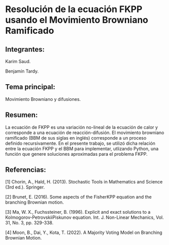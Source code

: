 # Resolución de la ecuación FKPP usando el Movimiento Browniano Ramificado

## Integrantes:

Karim Saud.

Benjamín Tardy.

## Tema principal:

Movimiento Browniano y difusiones.

## Resumen:

La ecuación de FKPP es una variación no-lineal de la ecuación de calor y corresponde a una ecuación de reacción-difusión. El movimiento browniano ramificado (BBM de sus siglas en inglés) corresponde a un proceso definido recursivamente. En el presente trabajo, se utilizó dicha relación entre la ecuación FKPP y el BBM para implementar, utlizando Python, una función que genere soluciones aproximadas para el problema FKPP.

## Referencias:

[1] Chorin, A., Hald, H. (2013). Stochastic Tools in Mathematics and Science (3rd ed.). Springer.

[2] Brunet, E. (2016). Some aspects of the FisherKPP equation and the branching Brownian motion.

[3] Ma, W. X., Fuchssteiner, B. (1996). Explicit and exact solutions to a Kolmogorov-PetrovskiiPiskunov equation. Int. J. Non-Linear Mechanics, Vol. 31, No. 3, pp. 329-338.

[4] Moon, B., Dai, Y., Kota, T. (2022). A Majority Voting Model on Branching Brownian Motion.
